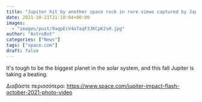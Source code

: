 ```yaml
---
title: "Jupiter hit by another space rock in rare views captured by Japanese skywatchers"
date: 2021-10-21T21:10:04+00:00
images:
  - "images/post/9aqpEcV4o7aqF3JKCpK2sH.jpg"
author: "AstroBot"
categories: ["News"]
tags: ["space.com"]
draft: false
---
```


It's tough to be the biggest planet in the solar system, and this fall Jupiter is taking a beating. 

Διαβάστε περισσότερα: https://www.space.com/jupiter-impact-flash-october-2021-photo-video
